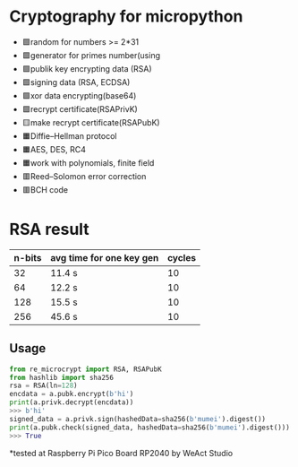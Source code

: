 # Cryptography for micropython
+ 🟩random for numbers >= 2*31
+ 🟩generator for primes number(using 
+ 🟩publik key encrypting data (RSA)
+ 🟩signing data (RSA, ECDSA)
+ 🟩xor data encrypting(base64)
+ 🟩recrypt certificate(RSAPrivK)
+ 🟨make recrypt certificate(RSAPubK)
+ 🟧Diffie–Hellman protocol
+ 🟧AES, DES, RC4
+ 🟧work with polynomials, finite field
+ 🟥Reed–Solomon error correction
+ 🟥BCH code

# RSA result
| n-bits | avg time for one key gen | cycles |
| --- | --- | --- |
| 32 | 11.4 s | 10 |
| 64 | 12.2 s | 10 |
| 128 | 15.5 s | 10 |
| 256 | 45.6 s | 10 |

## Usage
```python
from re_microcrypt import RSA, RSAPubK
from hashlib import sha256
rsa = RSA(ln=128)
encdata = a.pubk.encrypt(b'hi')
print(a.privk.decrypt(encdata))
>>> b'hi'
signed_data = a.privk.sign(hashedData=sha256(b'mumei').digest())
print(a.pubk.check(signed_data, hashedData=sha256(b'mumei').digest()))
>>> True
```

*tested at Raspberry Pi Pico Board RP2040 by WeAct Studio
